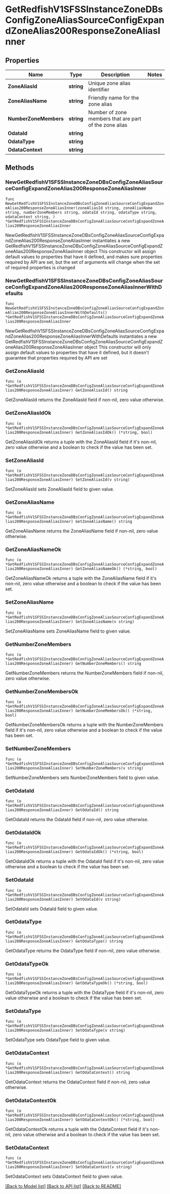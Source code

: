 # GetRedfishV1SFSSInstanceZoneDBsConfigZoneAliasSourceConfigExpandZoneAlias200ResponseZoneAliasInner

## Properties

Name | Type | Description | Notes
------------ | ------------- | ------------- | -------------
**ZoneAliasId** | **string** | Unique zone alias identifier | 
**ZoneAliasName** | **string** | Friendly name for the zone alias | 
**NumberZoneMembers** | **string** | Number of zone members that are part of the zone alias | 
**OdataId** | **string** |  | 
**OdataType** | **string** |  | 
**OdataContext** | **string** |  | 

## Methods

### NewGetRedfishV1SFSSInstanceZoneDBsConfigZoneAliasSourceConfigExpandZoneAlias200ResponseZoneAliasInner

`func NewGetRedfishV1SFSSInstanceZoneDBsConfigZoneAliasSourceConfigExpandZoneAlias200ResponseZoneAliasInner(zoneAliasId string, zoneAliasName string, numberZoneMembers string, odataId string, odataType string, odataContext string, ) *GetRedfishV1SFSSInstanceZoneDBsConfigZoneAliasSourceConfigExpandZoneAlias200ResponseZoneAliasInner`

NewGetRedfishV1SFSSInstanceZoneDBsConfigZoneAliasSourceConfigExpandZoneAlias200ResponseZoneAliasInner instantiates a new GetRedfishV1SFSSInstanceZoneDBsConfigZoneAliasSourceConfigExpandZoneAlias200ResponseZoneAliasInner object
This constructor will assign default values to properties that have it defined,
and makes sure properties required by API are set, but the set of arguments
will change when the set of required properties is changed

### NewGetRedfishV1SFSSInstanceZoneDBsConfigZoneAliasSourceConfigExpandZoneAlias200ResponseZoneAliasInnerWithDefaults

`func NewGetRedfishV1SFSSInstanceZoneDBsConfigZoneAliasSourceConfigExpandZoneAlias200ResponseZoneAliasInnerWithDefaults() *GetRedfishV1SFSSInstanceZoneDBsConfigZoneAliasSourceConfigExpandZoneAlias200ResponseZoneAliasInner`

NewGetRedfishV1SFSSInstanceZoneDBsConfigZoneAliasSourceConfigExpandZoneAlias200ResponseZoneAliasInnerWithDefaults instantiates a new GetRedfishV1SFSSInstanceZoneDBsConfigZoneAliasSourceConfigExpandZoneAlias200ResponseZoneAliasInner object
This constructor will only assign default values to properties that have it defined,
but it doesn't guarantee that properties required by API are set

### GetZoneAliasId

`func (o *GetRedfishV1SFSSInstanceZoneDBsConfigZoneAliasSourceConfigExpandZoneAlias200ResponseZoneAliasInner) GetZoneAliasId() string`

GetZoneAliasId returns the ZoneAliasId field if non-nil, zero value otherwise.

### GetZoneAliasIdOk

`func (o *GetRedfishV1SFSSInstanceZoneDBsConfigZoneAliasSourceConfigExpandZoneAlias200ResponseZoneAliasInner) GetZoneAliasIdOk() (*string, bool)`

GetZoneAliasIdOk returns a tuple with the ZoneAliasId field if it's non-nil, zero value otherwise
and a boolean to check if the value has been set.

### SetZoneAliasId

`func (o *GetRedfishV1SFSSInstanceZoneDBsConfigZoneAliasSourceConfigExpandZoneAlias200ResponseZoneAliasInner) SetZoneAliasId(v string)`

SetZoneAliasId sets ZoneAliasId field to given value.


### GetZoneAliasName

`func (o *GetRedfishV1SFSSInstanceZoneDBsConfigZoneAliasSourceConfigExpandZoneAlias200ResponseZoneAliasInner) GetZoneAliasName() string`

GetZoneAliasName returns the ZoneAliasName field if non-nil, zero value otherwise.

### GetZoneAliasNameOk

`func (o *GetRedfishV1SFSSInstanceZoneDBsConfigZoneAliasSourceConfigExpandZoneAlias200ResponseZoneAliasInner) GetZoneAliasNameOk() (*string, bool)`

GetZoneAliasNameOk returns a tuple with the ZoneAliasName field if it's non-nil, zero value otherwise
and a boolean to check if the value has been set.

### SetZoneAliasName

`func (o *GetRedfishV1SFSSInstanceZoneDBsConfigZoneAliasSourceConfigExpandZoneAlias200ResponseZoneAliasInner) SetZoneAliasName(v string)`

SetZoneAliasName sets ZoneAliasName field to given value.


### GetNumberZoneMembers

`func (o *GetRedfishV1SFSSInstanceZoneDBsConfigZoneAliasSourceConfigExpandZoneAlias200ResponseZoneAliasInner) GetNumberZoneMembers() string`

GetNumberZoneMembers returns the NumberZoneMembers field if non-nil, zero value otherwise.

### GetNumberZoneMembersOk

`func (o *GetRedfishV1SFSSInstanceZoneDBsConfigZoneAliasSourceConfigExpandZoneAlias200ResponseZoneAliasInner) GetNumberZoneMembersOk() (*string, bool)`

GetNumberZoneMembersOk returns a tuple with the NumberZoneMembers field if it's non-nil, zero value otherwise
and a boolean to check if the value has been set.

### SetNumberZoneMembers

`func (o *GetRedfishV1SFSSInstanceZoneDBsConfigZoneAliasSourceConfigExpandZoneAlias200ResponseZoneAliasInner) SetNumberZoneMembers(v string)`

SetNumberZoneMembers sets NumberZoneMembers field to given value.


### GetOdataId

`func (o *GetRedfishV1SFSSInstanceZoneDBsConfigZoneAliasSourceConfigExpandZoneAlias200ResponseZoneAliasInner) GetOdataId() string`

GetOdataId returns the OdataId field if non-nil, zero value otherwise.

### GetOdataIdOk

`func (o *GetRedfishV1SFSSInstanceZoneDBsConfigZoneAliasSourceConfigExpandZoneAlias200ResponseZoneAliasInner) GetOdataIdOk() (*string, bool)`

GetOdataIdOk returns a tuple with the OdataId field if it's non-nil, zero value otherwise
and a boolean to check if the value has been set.

### SetOdataId

`func (o *GetRedfishV1SFSSInstanceZoneDBsConfigZoneAliasSourceConfigExpandZoneAlias200ResponseZoneAliasInner) SetOdataId(v string)`

SetOdataId sets OdataId field to given value.


### GetOdataType

`func (o *GetRedfishV1SFSSInstanceZoneDBsConfigZoneAliasSourceConfigExpandZoneAlias200ResponseZoneAliasInner) GetOdataType() string`

GetOdataType returns the OdataType field if non-nil, zero value otherwise.

### GetOdataTypeOk

`func (o *GetRedfishV1SFSSInstanceZoneDBsConfigZoneAliasSourceConfigExpandZoneAlias200ResponseZoneAliasInner) GetOdataTypeOk() (*string, bool)`

GetOdataTypeOk returns a tuple with the OdataType field if it's non-nil, zero value otherwise
and a boolean to check if the value has been set.

### SetOdataType

`func (o *GetRedfishV1SFSSInstanceZoneDBsConfigZoneAliasSourceConfigExpandZoneAlias200ResponseZoneAliasInner) SetOdataType(v string)`

SetOdataType sets OdataType field to given value.


### GetOdataContext

`func (o *GetRedfishV1SFSSInstanceZoneDBsConfigZoneAliasSourceConfigExpandZoneAlias200ResponseZoneAliasInner) GetOdataContext() string`

GetOdataContext returns the OdataContext field if non-nil, zero value otherwise.

### GetOdataContextOk

`func (o *GetRedfishV1SFSSInstanceZoneDBsConfigZoneAliasSourceConfigExpandZoneAlias200ResponseZoneAliasInner) GetOdataContextOk() (*string, bool)`

GetOdataContextOk returns a tuple with the OdataContext field if it's non-nil, zero value otherwise
and a boolean to check if the value has been set.

### SetOdataContext

`func (o *GetRedfishV1SFSSInstanceZoneDBsConfigZoneAliasSourceConfigExpandZoneAlias200ResponseZoneAliasInner) SetOdataContext(v string)`

SetOdataContext sets OdataContext field to given value.



[[Back to Model list]](../README.md#documentation-for-models) [[Back to API list]](../README.md#documentation-for-api-endpoints) [[Back to README]](../README.md)


